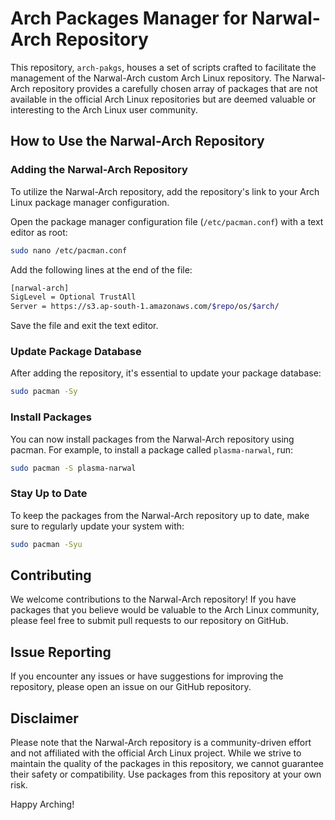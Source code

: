 # Arch Packages Manager for Narwal-Arch Repository

This repository, `arch-pakgs`, houses a set of scripts crafted to facilitate the management of the Narwal-Arch custom Arch Linux repository. The Narwal-Arch repository provides a carefully chosen array of packages that are not available in the official Arch Linux repositories but are deemed valuable or interesting to the Arch Linux user community.

## How to Use the Narwal-Arch Repository

### Adding the Narwal-Arch Repository

To utilize the Narwal-Arch repository, add the repository's link to your Arch Linux package manager configuration.

Open the package manager configuration file (`/etc/pacman.conf`) with a text editor as root:

```bash
sudo nano /etc/pacman.conf
```

Add the following lines at the end of the file:

```bash
[narwal-arch]
SigLevel = Optional TrustAll
Server = https://s3.ap-south-1.amazonaws.com/$repo/os/$arch/
```

Save the file and exit the text editor.

### Update Package Database

After adding the repository, it's essential to update your package database:

```bash
sudo pacman -Sy
```

### Install Packages

You can now install packages from the Narwal-Arch repository using pacman. For example, to install a package called `plasma-narwal`, run:

```bash
sudo pacman -S plasma-narwal
```

### Stay Up to Date

To keep the packages from the Narwal-Arch repository up to date, make sure to regularly update your system with:

```bash
sudo pacman -Syu
```

## Contributing

We welcome contributions to the Narwal-Arch repository! If you have packages that you believe would be valuable to the Arch Linux community, please feel free to submit pull requests to our repository on GitHub.

## Issue Reporting

If you encounter any issues or have suggestions for improving the repository, please open an issue on our GitHub repository.

## Disclaimer

Please note that the Narwal-Arch repository is a community-driven effort and not affiliated with the official Arch Linux project. While we strive to maintain the quality of the packages in this repository, we cannot guarantee their safety or compatibility. Use packages from this repository at your own risk.

Happy Arching!
